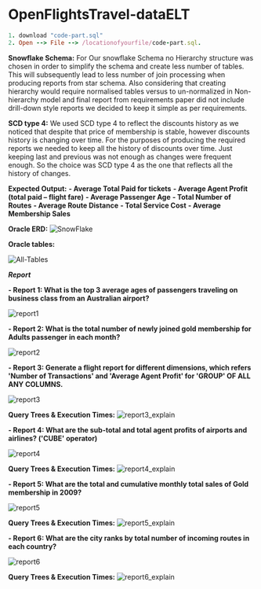 # OpenFlightsTravel-dataELT
```ruby
1. download "code-part.sql"
2. Open --> File --> /locationofyourfile/code-part.sql. 
```

**Snowflake Schema:**
For Our snowflake Schema no Hierarchy structure was chosen in order to simplify the schema and create less number of tables. This will subsequently lead to less number of join processing when producing reports from star schema. Also considering that creating hierarchy would require normalised tables versus to un-normalized in Non-hierarchy model and final report from requirements paper did not include drill-down style reports we decided to keep it simple as per requirements.

**SCD type 4:**
We used SCD type 4 to reflect the discounts history as we noticed that despite that price of membership is stable, however discounts history is changing over time. For the purposes of producing the required reports we needed to keep all the history of discounts over time. Just keeping last and previous was not enough as changes were frequent enough. So the choice was SCD type 4 as the one that reflects all the history of changes. 

**Expected Output:**
**- Average Total Paid for tickets**
**- Average Agent Profit (total paid – flight fare)**
**- Average Passenger Age**
**- Total Number of Routes**
**- Average Route Distance**
**- Total Service Cost**
**- Average Membership Sales**


**Oracle ERD:**
![SnowFlake](https://user-images.githubusercontent.com/44200835/65380984-b36ada00-dd2a-11e9-80de-d444b18fb9b2.png)








**Oracle tables:**















![All-Tables](https://user-images.githubusercontent.com/44200835/65380985-b960bb00-dd2a-11e9-95de-339d7b554fee.png)






***Report***

**- Report 1:
What is the top 3 average ages of passengers traveling on business class from an Australian airport?** 

![report1](https://user-images.githubusercontent.com/44200835/65381162-13637f80-dd2f-11e9-8d53-b1ff8212b606.png)



**- Report 2:
What is the total number of newly joined gold membership for Adults passenger in each month?** 

![report2](https://user-images.githubusercontent.com/44200835/65381164-16f70680-dd2f-11e9-8964-91c255646771.png)



**- Report 3:
Generate a flight report for different dimensions, which refers 'Number of Transactions' and 'Average Agent Profit' for 'GROUP' OF ALL ANY COLUMNS.** 

![report3](https://user-images.githubusercontent.com/44200835/65381165-19596080-dd2f-11e9-8de4-1ba02b1534c0.png)

**Query Trees & Execution Times:**
![report3_explain](https://user-images.githubusercontent.com/44200835/65381258-e7e19480-dd30-11e9-8d2a-c9cfa06ba1cc.png)




**- Report 4:
What are the sub-total and total agent profits of airports and airlines? ('CUBE' operator)** 

![report4](https://user-images.githubusercontent.com/44200835/65381166-1b232400-dd2f-11e9-8ecb-0d7058a4a6ac.png)

**Query Trees & Execution Times:**
![report4_explain](https://user-images.githubusercontent.com/44200835/65381260-e87a2b00-dd30-11e9-9061-9580164de488.png)




**- Report 5:
What are the total and cumulative monthly total sales of Gold membership in 2009?** 

![report5](https://user-images.githubusercontent.com/44200835/65381167-1e1e1480-dd2f-11e9-81a6-db378a0c9e76.png)

**Query Trees & Execution Times:**
![report5_explain](https://user-images.githubusercontent.com/44200835/65381272-0e9fcb00-dd31-11e9-9c0e-9b93e73c8a8f.png)




**- Report 6:
What are the city ranks by total number of incoming routes in each country?** 

![report6](https://user-images.githubusercontent.com/44200835/65381169-1fe7d800-dd2f-11e9-8a9d-6970a5b3d49a.png)

**Query Trees & Execution Times:**
![report6_explain](https://user-images.githubusercontent.com/44200835/65381261-eadc8500-dd30-11e9-9aa0-0b639667311d.png)



